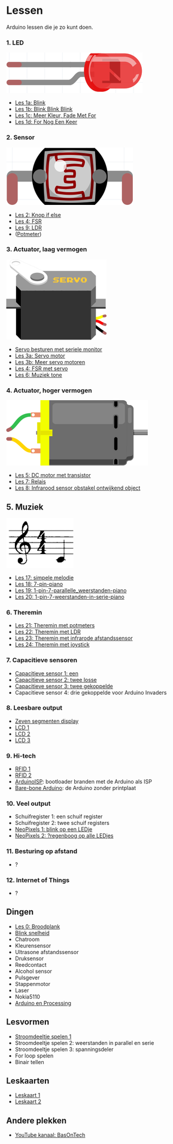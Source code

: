 # Lessen

Arduino lessen die je zo kunt doen.

### 1. LED

![Led](Led.png)

 * [Les 1a: Blink](1a_Blink/README.md)
 * [Les 1b: Blink Blink Blink](1b_BlinkBlinkBlink/README.md)
 * [Les 1c: Meer Kleur, Fade Met For](1c_MeerKleurFadeMetFor/README.md)
 * [Les 1d: For Nog Een Keer](1d_ForNogEenKeer/README.md) 

### 2. Sensor

![LDR](Ldr.png)

 * [Les 2: Knop if else](2_Knop_if_else/README.md) 
 * [Les 4: FSR](4_FSR/README.md) 
 * [Les 9: LDR](9_LDR/README.md) 
 * ([Potmeter](Potmeter/README.md))

### 3. Actuator, laag vermogen

![Servo motor](ServoMotor.png)

 * [Servo besturen met seriele monitor](ServoSerial/README.md)
 * [Les 3a: Servo motor](3_servo_motor/README.md)
 * [Les 3b: Meer servo motoren](3_servo_motoren/README.md)
 * [Les 4: FSR met servo](4_FSR_met_servo/README.md)
 * [Les 6: Muziek tone](6_muziek_tone/README.md)

### 4. Actuator, hoger vermogen

![DC Motor](DcMotor.png)

 * [Les 5: DC motor met transistor](5_dc_motor_met_transistor/README.md)
 * [Les 7: Relais](7_dc_motor_met_relais/README.md)
 * [Les 8: Infrarood sensor obstakel ontwijkend object](8_infrarood_sensor_obstakel_ontwijkend_object/README.md)

## 5. Muziek

![Muziek](Muziek.png)

 * [Les 17: simpele melodie](17_simpele_melodie/README.md)
 * [Les 18: 7-pin-piano](18_7_pin_piano/README.md)
 * [Les 19: 1-pin-7-parallelle_weerstanden-piano](19_1_pin_7_parallelle_weerstanden_piano/README.md)
 * [Les 20: 1-pin-7-weerstanden-in-serie-piano](20_1_pin_7_weerstanden_in_serie_piano/README.md)

### 6. Theremin

 * [Les 21: Theremin met potmeters](21_theremin_potmeters/README.md)
 * [Les 22: Theremin met LDR](22_theremin_ldr/README.md)
 * [Les 23: Theremin met infrarode afstandssensor](23_theremin_infrarood/README.md)
 * [Les 24: Theremin met joystick](24_theremin_joystick/README.md)

### 7. Capacitieve sensoren

 * [Capacitieve sensor 1: een](CapacitieveSensor1/README.md)
 * [Capacitieve sensor 2: twee losse](CapacitieveSensor2/README.md)
 * [Capacitieve sensor 3: twee gekoppelde](CapacitieveSensor3/README.md)
 * Capacitieve sensor 4: drie gekoppelde voor Arduino Invaders

### 8. Leesbare output

 * [Zeven segmenten display](ZevenSegmentDisplay/README.md)
 * [LCD 1](LCD1/README.md)
 * [LCD 2](LCD2/README.md)
 * [LCD 3](LCD3/README.md)

### 9. Hi-tech

 * [RFID 1](RFID1/README.md)
 * [RFID 2](RFID2/README.md)
 * [ArduinoISP](ArduinoISP/README.md): bootloader branden met de Arduino als ISP
 * [Bare-bone Arduino](BareBoneArduino/README.md): de Arduino zonder printplaat

### 10. Veel output

 * Schuifregister 1: een schuif register
 * Schuifregister 2: twee schuif registers
 * [NeoPixels 1: blink op een LEDje](NeoPixel1/README.md)
 * [NeoPixels 2: ?regenboog op alle LEDjes](NeoPixel2/README.md)

### 11. Besturing op afstand

 * ?

### 12. Internet of Things

 * ?

## Dingen

 * [Les 0: Broodplank](0_Breadboard/README.md)
 * [Blink snelheid](BlinkSnelheid/README.md)
 * Chatroom
 * Kleurensensor
 * Ultrasone afstandssensor
 * Druksensor
 * Reedcontact
 * Alcohol sensor
 * Pulsgever
 * Stappenmotor
 * Laser
 * Nokia5110
 * [Arduino en Processing](Arduino_en_processing/README.md)

## Lesvormen

 * [Stroomdeeltje spelen 1](StroomdeeltjeSpelen1/README.md)
 * Stroomdeeltje spelen 2: weerstanden in parallel en serie
 * Stroomdeeltje spelen 3: spanningsdeler
 * For loop spelen
 * Binair tellen

## Leskaarten

 * [Leskaart 1](Leskaarten/Leskaart1.pdf)
 * [Leskaart 2](Leskaarten/Leskaart2.pdf)

## Andere plekken

 * [YouTube kanaal: BasOnTech](https://www.youtube.com/c/BasOnTechNL)
